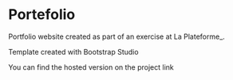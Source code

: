 # Portefolio
Portfolio website created as part of an exercise at La Plateforme_.

Template created with Bootstrap Studio

You can find the hosted version on the project link
